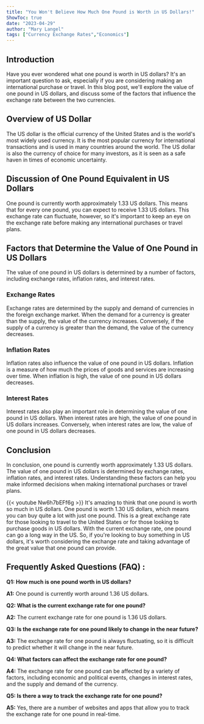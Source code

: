 ```yaml
---
title: "You Won't Believe How Much One Pound is Worth in US Dollars!"
ShowToc: true 
date: "2023-04-29"
author: "Mary Langel" 
tags: ["Currency Exchange Rates","Economics"]
---
```

## Introduction

Have you ever wondered what one pound is worth in US dollars? It's an important question to ask, especially if you are considering making an international purchase or travel. In this blog post, we'll explore the value of one pound in US dollars, and discuss some of the factors that influence the exchange rate between the two currencies.

## Overview of US Dollar

The US dollar is the official currency of the United States and is the world's most widely used currency. It is the most popular currency for international transactions and is used in many countries around the world. The US dollar is also the currency of choice for many investors, as it is seen as a safe haven in times of economic uncertainty. 

## Discussion of One Pound Equivalent in US Dollars

One pound is currently worth approximately 1.33 US dollars. This means that for every one pound, you can expect to receive 1.33 US dollars. This exchange rate can fluctuate, however, so it's important to keep an eye on the exchange rate before making any international purchases or travel plans.

## Factors that Determine the Value of One Pound in US Dollars

The value of one pound in US dollars is determined by a number of factors, including exchange rates, inflation rates, and interest rates. 

### Exchange Rates

Exchange rates are determined by the supply and demand of currencies in the foreign exchange market. When the demand for a currency is greater than the supply, the value of the currency increases. Conversely, if the supply of a currency is greater than the demand, the value of the currency decreases. 

### Inflation Rates

Inflation rates also influence the value of one pound in US dollars. Inflation is a measure of how much the prices of goods and services are increasing over time. When inflation is high, the value of one pound in US dollars decreases.

### Interest Rates

Interest rates also play an important role in determining the value of one pound in US dollars. When interest rates are high, the value of one pound in US dollars increases. Conversely, when interest rates are low, the value of one pound in US dollars decreases.

## Conclusion

In conclusion, one pound is currently worth approximately 1.33 US dollars. The value of one pound in US dollars is determined by exchange rates, inflation rates, and interest rates. Understanding these factors can help you make informed decisions when making international purchases or travel plans.

{{< youtube Nw6h7bEFf6g >}} 
It's amazing to think that one pound is worth so much in US dollars. One pound is worth 1.30 US dollars, which means you can buy quite a lot with just one pound. This is a great exchange rate for those looking to travel to the United States or for those looking to purchase goods in US dollars. With the current exchange rate, one pound can go a long way in the US. So, if you're looking to buy something in US dollars, it's worth considering the exchange rate and taking advantage of the great value that one pound can provide.

## Frequently Asked Questions (FAQ) :
**Q1: How much is one pound worth in US dollars?**

**A1:** One pound is currently worth around 1.36 US dollars.

**Q2: What is the current exchange rate for one pound?**

**A2:** The current exchange rate for one pound is 1.36 US dollars.

**Q3: Is the exchange rate for one pound likely to change in the near future?**

**A3:** The exchange rate for one pound is always fluctuating, so it is difficult to predict whether it will change in the near future.

**Q4: What factors can affect the exchange rate for one pound?**

**A4:** The exchange rate for one pound can be affected by a variety of factors, including economic and political events, changes in interest rates, and the supply and demand of the currency.

**Q5: Is there a way to track the exchange rate for one pound?**

**A5:** Yes, there are a number of websites and apps that allow you to track the exchange rate for one pound in real-time.





